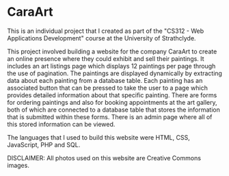 # CaraArt

This is an individual project that I created as part of the "CS312 - Web Applications Development" course at the University of Strathclyde.

This project involved building a website for the company CaraArt to create an online presence where they could exhibit and sell their paintings. It includes an art listings page which displays 12 paintings per page through the use of pagination. The paintings are displayed dynamically by extracting data about each painting from a database table. Each painting has an associated button that can be pressed to take the user to a page which provides detailed information about that specific painting. There are forms for ordering paintings and also for booking appointments at the art gallery, both of which are connected to a database table that stores the information that is submitted within these forms. There is an admin page where all of this stored information can be viewed.

The languages that I used to build this website were HTML, CSS, JavaScript, PHP and SQL.

DISCLAIMER: All photos used on this website are Creative Commons images.
